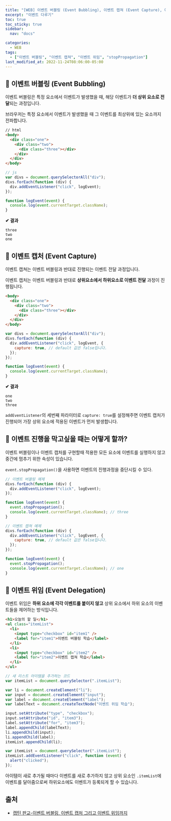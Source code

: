 ```yaml
---
title: "[WEB] 이벤트 버블링 (Event Bubbling), 이벤트 캡쳐 (Event Capture), 이벤트 위임 (Event Delegation)"
excerpt: "이벤트 다루기"
toc: true
toc_sticky: true
sidebar:
  nav: "docs"

categories:
  - WEB
tags:
  - ["이벤트 버블링", "이벤트 캡쳐", "이벤트 위임", "stopPropagation"]
last_modified_at: 2022-11-24T08:06:00-05:00
---
```


## 📄 이벤트 버블링 (Event Bubbling)

이벤트 버블링은 특정 요소에서 이벤트가 발생했을 때, 해당 이벤트가 **더 상위 요소로 전달**되는 과정입니다.

브라우저는 특정 요소에서 이벤트가 발생했을 때 그 이벤트를 최상위에 있는 요소까지 전파합니다.

```html
// html
<body>
  <div class="one">
    <div class="two">
      <div class="three"></div>
    </div>
  </div>
</body>
```

```js
// js
var divs = document.querySelectorAll("div");
divs.forEach(function (div) {
  div.addEventListener("click", logEvent);
});

function logEvent(event) {
  console.log(event.currentTarget.className);
}
```

**✔ 결과**

```
three
two
one
```

## 📄 이벤트 캡처 (Event Capture)

이벤트 캡쳐는 이벤트 버블링과 반대로 진행되는 이벤트 전달 과정입니다.

이벤트 캡처는 이벤트 버블링과 반대로 **상위요소에서 하위요소로 이벤트 전달** 과정이 진행됩니다.

```html
<body>
  <div class="one">
    <div class="two">
      <div class="three"></div>
    </div>
  </div>
</body>
```

```js
var divs = document.querySelectorAll("div");
divs.forEach(function (div) {
  div.addEventListener("click", logEvent, {
    capture: true, // default 값은 false입니다.
  });
});

function logEvent(event) {
  console.log(event.currentTarget.className);
}
```

**✔ 결과**

```
one
two
three
```

`addEventListener`의 세번째 파라미터로 `capture: true`를 설정해주면
이벤트 캡처가 진행되어 가장 상위 요소에 적용된 이벤트가 먼저 발생합니다.

## 📄 이벤트 진행을 막고싶을 때는 어떻게 할까?

이벤트 버블링이나 이벤트 캡처를 구현할때 적용한 모든 요소에 이벤트를 실행하지 않고 중간에 멈추기 위한 속성이 있습니다.

`event.stopPropagation()`을 사용하면 이벤트의 진행과정을 중단시킬 수 있다.

```js
// 이벤트 버블링 예제
divs.forEach(function (div) {
  div.addEventListener("click", logEvent);
});

function logEvent(event) {
  event.stopPropagation();
  console.log(event.currentTarget.className); // three
}

// 이벤트 캡쳐 예제
divs.forEach(function (div) {
  div.addEventListener("click", logEvent, {
    capture: true, // default 값은 false입니다.
  });
});

function logEvent(event) {
  event.stopPropagation();
  console.log(event.currentTarget.className); // one
}
```

## 📄 이벤트 위임 (Event Delegation)

이벤트 위임은 **하위 요소에 각각 이벤트를 붙이지 않고** 상위 요소에서 하위 요소의 이벤트들을 제어하는 방식입니다.

```html
<h1>오늘의 할 일</h1>
<ul class="itemList">
  <li>
    <input type="checkbox" id="item1" />
    <label for="item1">이벤트 버블링 학습</label>
  </li>
  <li>
    <input type="checkbox" id="item2" />
    <label for="item2">이벤트 캡쳐 학습</label>
  </li>
</ul>
```

```js
// 새 리스트 아이템을 추가하는 코드
var itemList = document.querySelector(".itemList");

var li = document.createElement("li");
var input = document.createElement("input");
var label = document.createElement("label");
var labelText = document.createTextNode("이벤트 위임 학습");

input.setAttribute("type", "checkbox");
input.setAttribute("id", "item3");
label.setAttribute("for", "item3");
label.appendChild(labelText);
li.appendChild(input);
li.appendChild(label);
itemList.appendChild(li);

var itemList = document.querySelector(".itemList");
itemList.addEventListener("click", function (event) {
  alert("clicked");
});
```

아이템이 새로 추가될 때마다 이벤트를 새로 추가하지 않고
상위 요소인 `.itemList`에 이벤트를 달아줌으로써 하위요소에도 이벤트가 등록되게 할 수 있습니다.

## 출처

- [캡틴 판교-이벤트 버블링, 이벤트 캡처 그리고 이벤트 위임까지](https://joshua1988.github.io/web-development/javascript/event-propagation-delegation/)
